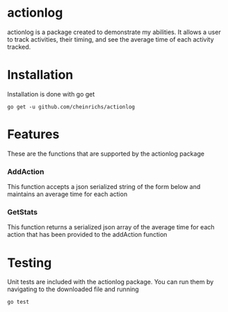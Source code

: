 # actionlog

actionlog is a package created to demonstrate my abilities. It allows a user to track activities, their timing, and see the average time of each activity tracked.

# Installation

Installation is done with go get 

    go get -u github.com/cheinrichs/actionlog

# Features
These are the functions that are supported by the actionlog package

### AddAction

This function accepts a json serialized string of the form below and maintains an average time for each action

### GetStats

This function returns a serialized json array of the average time for each action that has been provided to the addAction function

# Testing

Unit tests are included with the actionlog package. You can run them by navigating to the downloaded file and running

    go test